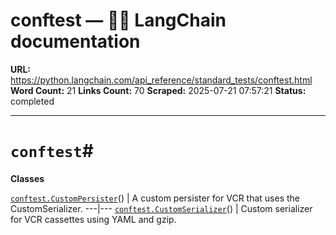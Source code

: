 # conftest — 🦜🔗 LangChain  documentation

**URL:** https://python.langchain.com/api_reference/standard_tests/conftest.html
**Word Count:** 21
**Links Count:** 70
**Scraped:** 2025-07-21 07:57:21
**Status:** completed

---

# `conftest`\#

**Classes**

[`conftest.CustomPersister`](https://python.langchain.com/api_reference/standard_tests/conftest/langchain_tests.conftest.CustomPersister.html#langchain_tests.conftest.CustomPersister "langchain_tests.conftest.CustomPersister")\(\) | A custom persister for VCR that uses the CustomSerializer.   ---|---   [`conftest.CustomSerializer`](https://python.langchain.com/api_reference/standard_tests/conftest/langchain_tests.conftest.CustomSerializer.html#langchain_tests.conftest.CustomSerializer "langchain_tests.conftest.CustomSerializer")\(\) | Custom serializer for VCR cassettes using YAML and gzip.